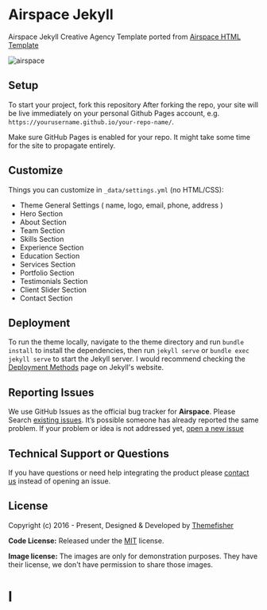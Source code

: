 # Airspace Jekyll

Airspace Jekyll Creative Agency Template ported from [Airspace HTML Template](https://themefisher.com/products/airspace/)

![airspace](https://demo.themefisher.com/thumbnails/airspace.png)

## Setup

To start your project, fork this repository
After forking the repo, your site will be live immediately on your personal Github Pages account, e.g. `https://yourusername.github.io/your-repo-name/`.

Make sure GitHub Pages is enabled for your repo. It might take some time for the site to propagate entirely.

## Customize

Things you can customize in `_data/settings.yml` (no HTML/CSS):

- Theme General Settings ( name, logo, email, phone, address )
- Hero Section
- About Section
- Team Section
- Skills Section
- Experience Section
- Education Section
- Services Section
- Portfolio Section
- Testimonials Section
- Client Slider Section
- Contact Section

## Deployment

To run the theme locally, navigate to the theme directory and run `bundle install` to install the dependencies, then run `jekyll serve` or `bundle exec jekyll serve` to start the Jekyll server.
I would recommend checking the [Deployment Methods](https://jekyllrb.com/docs/deployment-methods/) page on Jekyll's website.

## Reporting Issues

We use GitHub Issues as the official bug tracker for **Airspace**. Please Search [existing issues](https://github.com/themefisher/airspace-jekyll/issues). It’s possible someone has already reported the same problem.
If your problem or idea is not addressed yet, [open a new issue](https://github.com/themefisher/airspace-jekyll/issues/new)

## Technical Support or Questions

If you have questions or need help integrating the product please [contact us](mailto:themefisher@gmail.com) instead of opening an issue.

<!-- licence -->
## License

Copyright (c) 2016 - Present, Designed & Developed by [Themefisher](https://themefisher.com)

**Code License:** Released under the [MIT](https://github.com/themefisher/airspace-jekyll/blob/main/LICENSE) license.

**Image license:** The images are only for demonstration purposes. They have their license, we don't have permission to share those images.
# l

